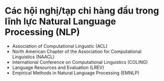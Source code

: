 # Các hội nghị/tạp chỉ hàng đầu trong lĩnh lực Natural Language Processing (NLP)
- Association of Computational Lingustic (ACL)
- North American Chapter of the Association for Computational Linguistics (NAACL)
- International Conference on Computational Linguistics (COLING)
- Language Resources and Evaluation (LREV)
- Empirical Methods in Natural Language Processing (EMNLP)

